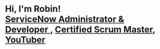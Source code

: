 <h1>Hi, I'm Robin! <br/><a href="https://github.com/rwilkerson27">ServiceNow Administrator & Developer </a>, <a href="https://www.linkedin.com/in/robinwilkerson/">Certified Scrum Master</a>, <a href="https://www.youtube.com/c/joshmadakor">YouTuber</a></h1>


[twitter]: https://twitter.com/techtechrobin
[linkedin]: https://www.linkedin.com/in/robinwilkerson/

<!--

Here are some ideas to get you started:

- 🔭 I’m currently working on ...Loaner Vehice and Rental Application 
- 🌱 I’m currently learning ... HTML and CSS
- 👯 I’m looking to collaborate on ... Projects and Applications 
- 🤔 I’m looking for help with ... Project and Application 
- 💬 Ask me about ... Collaborating 
- 📫 How to reach me: ... robin@robinwilkerson.tech
- 😄 Pronouns: ... She/Her
- ⚡ Fun fact: ... I'm a Lefty 
-->
